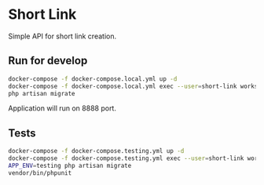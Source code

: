 # Short Link

Simple API for short link creation.

## Run for develop

```bash
docker-compose -f docker-compose.local.yml up -d
docker-compose -f docker-compose.local.yml exec --user=short-link workspace bash
php artisan migrate
```

Application will run on 8888 port.

## Tests

```bash
docker-compose -f docker-compose.testing.yml up -d
docker-compose -f docker-compose.testing.yml exec --user=short-link workspace bash
APP_ENV=testing php artisan migrate
vendor/bin/phpunit
```
